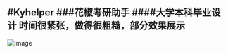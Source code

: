#Kyhelper
###花椒考研助手
####大学本科毕业设计
时间很紧张，做得很粗糙，部分效果展示
-
![image](http://ww2.sinaimg.cn/mw690/a53846c3gw1et1l6pdhvmg20a40hge84.gif)
